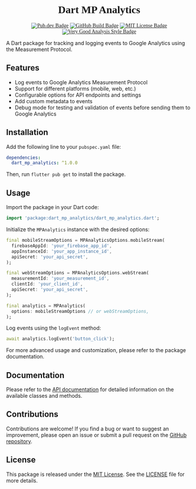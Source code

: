 <div style="text-align: center; font-family: times new roman">
<h1>Dart MP Analytics</h1>
  <a href="https://pub.dev/packages/dart_mp_analytics"><img src="https://img.shields.io/pub/v/dart_mp_analytics.svg" alt="Pub.dev Badge"></a>
	<a href="https://github.com/alvarobcpradodart_mp_analytics/actions"><img src="https://github.com/alvarobcprado/dart_mp_analytics/actions/workflows/test.yml/badge.svg" alt="GitHub Build Badge"></a>
	<a href="https://opensource.org/licenses/MIT"><img src="https://img.shields.io/badge/license-MIT-purple.svg" alt="MIT License Badge"></a>
    <a href="https://pub.dev/packages/very_good_analysis"><img src="https://img.shields.io/badge/style-very_good_analysis-B22C89.svg" alt="Very Good Analysis Style Badge"></a>
</div>


A Dart package for tracking and logging events to Google Analytics using the Measurement Protocol.

## Features

- Log events to Google Analytics Measurement Protocol
- Support for different platforms (mobile, web, etc.)
- Configurable options for API endpoints and settings
- Add custom metadata to events
- Debug mode for testing and validation of events before sending them to Google Analytics

## Installation

Add the following line to your `pubspec.yaml` file:

```yaml
dependencies:
  dart_mp_analytics: ^1.0.0
```

Then, run `flutter pub get` to install the package.

## Usage

Import the package in your Dart code:

```dart
import 'package:dart_mp_analytics/dart_mp_analytics.dart';
```

Initialize the `MPAnalytics` instance with the desired options:

```dart
final mobileStreamOptions = MPAnalyticsOptions.mobileStream(
  firebaseAppId: 'your_firebase_app_id',
  appInstanceId: 'your_app_instance_id',
  apiSecret: 'your_api_secret',
);

final webStreamOptions = MPAnalyticsOptions.webStream(
  measurementId: 'your_measurement_id',
  clientId: 'your_client_id',
  apiSecret: 'your_api_secret',
);

final analytics = MPAnalytics(
  options: mobileStreamOptions // or webStreamOptions,
);
```

Log events using the `logEvent` method:

```dart
await analytics.logEvent('button_click');
```

For more advanced usage and customization, please refer to the package documentation.

## Documentation

Please refer to the [API documentation](https://pub.dev/documentation/dart_mp_analytics/latest/) for detailed information on the available classes and methods.

## Contributions

Contributions are welcome! If you find a bug or want to suggest an improvement, please open an issue or submit a pull request on the [GitHub repository](https://github.com/alvarobcprado/dart_mp_analytics).

## License

This package is released under the [MIT License](https://opensource.org/licenses/MIT). See the [LICENSE](https://github.com/alvarobcprado/dart_mp_analytics/blob/main/LICENSE) file for more details.